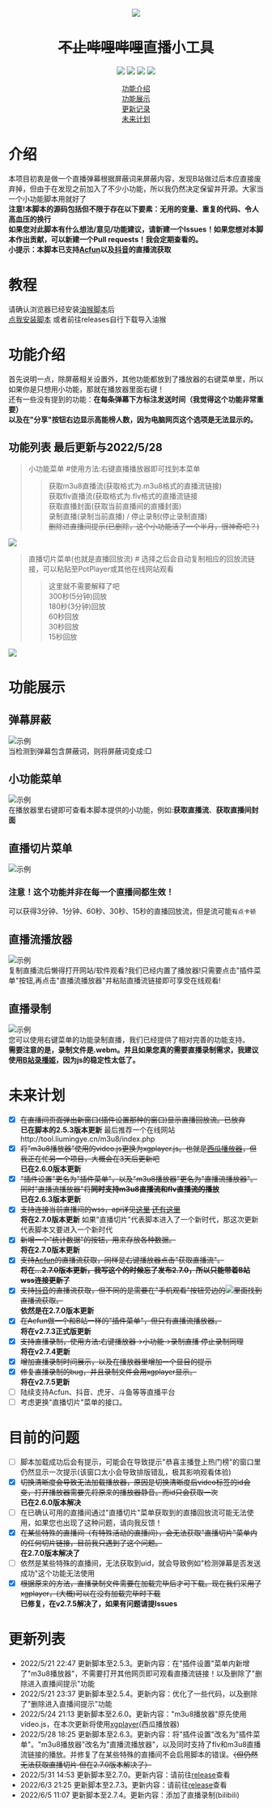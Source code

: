 <p style="font-size:12px" align="center"><img src="https://i1.hdslb.com/bfs/live/83f48bf72165be6ed8d59ac249aec58e48360575.png" /></p>
<h1 align="center" dir="auto"><del>不止哔哩哔哩</del>直播小工具</h1>
<p align="center" dir="auto">
  <a><img src="https://img.shields.io/github/stars/isma123HH/bilibili_live-assistant.svg"></img></a> 
  <img src="https://img.shields.io/github/forks/isma123HH/bilibili_live-assistant.svg"></img> 
  <img src="https://img.shields.io/github/issues/isma123HH/bilibili_live-assistant.svg"></img> 
  <img src="https://img.shields.io/github/license/isma123HH/bilibili_live-assistant.svg"></img>
</p>
<p align="center" dir="auto">
  <a href="#功能介绍">功能介绍</a>
  <br>
  <a href="#功能展示">功能展示</a>
  <br>
  <a href="#更新列表">更新记录</a>
  <br>
  <a href="#未来计划">未来计划</a>
</p>

# 介绍
本项目初衷是做一个直播弹幕根据屏蔽词来屏蔽内容，发现B站做过后本应直接废弃掉，但由于在发现之前加入了不少小功能，所以我仍然决定保留并开源。大家当一个小功能脚本用就好了<br>
<b>注意!本脚本的源码包括但不限于存在以下要素：无用的变量、重复的代码、令人高血压的换行</b><br>
<b>如果您对此脚本有什么想法/意见/功能建议，请新建一个Issues！如果您想对本脚本作出贡献，可以新建一个Pull requests！我会定期查看的。</b><br>
<b>小提示：本脚本已支持<a href=https://live.acfun.cn/>Acfun</a>以及<a href=https://live.douyin.com/>抖音</a>的直播流获取</b>
# 教程
请确认浏览器已经安装<a href="https://www.tampermonkey.net/">油猴脚本</a>后<br>
<a href="https://github.com/isma123HH/bilibili_live-assistant/raw/main/build/bili_live_assistant.user.js">点我安装脚本</a> 或者前往releases自行下载导入油猴
# 功能介绍
首先说明一点，除屏蔽相关设置外，其他功能都放到了播放器的右键菜单里，所以如果你是只想用小功能，那就在播放器里面右键！<br>
还有一些没有提到的功能：<b>在每条弹幕下方标注发送时间（我觉得这个功能非常重要）</b><br>
<b>以及在"分享"按钮右边显示高能榜人数，因为电脑网页这个选项是无法显示的。</b>
<br>
## 功能列表 最后更新与2022/5/28
>小功能菜单 #使用方法:右键直播播放器即可找到本菜单
>>获取m3u8直播流(获取格式为.m3u8格式的直播流链接)<br>
>>获取flv直播流(获取格式为.flv格式的直播流链接<br>
>>获取直播封面(获取当前直播间的直播封面)<br>
>>录制直播(录制当前直播) / 停止录制(停止录制直播)<br>
>><del>删除进直播间提示(已删除，这个小功能活了一个半月，很神奇吧？)</del><br>
<img src="assets/QQ截图20220528182944.png" />

>直播切片菜单(也就是直播回放流) # 选择之后会自动复制相应的回放流链接，可以粘贴至PotPlayer或其他在线网站观看
>>这里就不需要解释了吧<br>
>>300秒(5分钟)回放<br>
>>180秒(3分钟)回放<br>
>>60秒回放<br>
>>30秒回放<br>
>>15秒回放<br>
<img src="assets/QQ截图20220518233312.png" />

# 功能展示
## 弹幕屏蔽
<img src="assets/Desktop 2022.05.18 - 21.41.02.05.gif" alt="示例" /><br>
当检测到弹幕包含屏蔽词，则将屏蔽词变成:□
## 小功能菜单
<img src="assets/Desktop 2022.05.18 - 21.41.02.05_1.gif" alt="示例" /><br>
在播放器里右键即可查看本脚本提供的小功能，例如:<b>获取直播流</b>、<b>获取直播间封面</b>
<br>
## 直播切片菜单
<img src="assets/Desktop 2022.05.18 - 21.41.02.05_2.gif" alt="示例" /><br>
### 注意！这个功能并非在每一个直播间都生效！
可以获得3分钟、1分钟、60秒、30秒、15秒的直播回放流，但是流可能`有点卡顿`
## 直播流播放器
<img src="assets/live_player_show.gif" alt="示例" /><br>
复制直播流后懒得打开网站/软件观看?我们已经内置了播放器!只需要点击"插件菜单"按钮,再点击"直播流播放器"并粘贴直播流链接即可享受在线观看!<br>
## 直播录制
<img src="assets/live_rec_show.gif" alt="示例" /><br>
您可以使用右键菜单的功能录制直播，我们已经提供了相对完善的功能支持。<br><b>需要注意的是，录制文件是.webm。并且如果您真的需要直播录制需求，我建议使用<a href=https://rec.danmuji.org/>B站录播姬</a>，因为js的稳定性太低了。</b>

# 未来计划
- [x] <del>在直播间页面弹出新窗口(插件设置那种的窗口)显示直播回放流。已放弃</del><br><b>已在脚本的2.5.3版本更新</b> 最后推荐一个在线网站http://tool.liumingye.cn/m3u8/index.php
- [x] <del>将"m3u8播放器"使用的video.js更换为xgplayer.js。也就是<a href=https://v2.h5player.bytedance.com/>西瓜播放器</a>，但我正在忙另一个项目，大概会在3天后更新吧</del><br><b>已在2.6.0版本更新</b>
- [x] <del>"插件设置"更名为"插件菜单"，以及"m3u8播放器"更名为"直播流播放器"。同时"直播流播放器"将<b>同时支持m3u8直播流和flv直播流的播放</b></del><br><b>已在2.6.3版本更新</b>
- [x] <del>支持连接当前直播间的wss，api详见<a href=https://github.com/SocialSisterYi/bilibili-API-collect/blob/master/live/message_stream.md>这里</a> <a href=https://github.com/SocialSisterYi/bilibili-API-collect/issues/360>还有这里</a></del><br><b>将在2.7.0版本更新</b> 如果"直播切片"代表脚本进入了一个新时代，那这次更新代表脚本又要进入一个新时代
- [x] <del>新增一个"统计数据"的按钮，用来存放各种数据。</del> <br><b>将在2.7.0版本更新</b>
- [x] <del>支持<a href=https://live.acfun.cn/>Acfun</a>的直播流获取，同样是右键播放器点击"获取直播流"。<br><b>将在...2.7.0版本更新，我写这个的时候忘了发布2.7.0，所以只能带着B站wss连接更新了</b></del> 
- [x] <del>支持<a href=https://live.douyin.com/>抖音</a>的直播流获取，但不同的是需要在"手机观看"按钮旁边的<img src="assets/QQ截图20220530232439.png"/>里面找到直播流获取。</del><br><b>依然是在2.7.0版本更新</b>
- [x] <del>在Acfun做一个和B站一样的"插件菜单"，但只有直播流播放器。</del><br><b>将在v2.7.3正式版更新</b>
- [x] <del>支持直播录制，使用方法:右键播放器->小功能->录制直播 停止录制同理</del><br><b>将在v2.7.4更新</b>
- [x] <del>增加直播录制时间展示，以及在播放器里增加一个显目的提示</del><br><b></b>  
- [x] <del>修复直播录制的bug，并且录制文件会用xgplayer显示。</del><br><b>将在v2.7.5更新</b>
- [ ] 陆续支持Acfun、抖音、虎牙、斗鱼等等直播平台
- [ ] 考虑更换"直播切片"菜单的接口。

# 目前的问题
- [ ] 脚本加载成功后会有提示，可能会在导致提示"恭喜主播登上热门榜"的窗口里仍然显示一次提示(该窗口太小会导致排版错乱，极其影响观看体验)
- [x] <del>切换清晰度会导致无法加载播放器，原因是切换清晰度后video标签的id会变，打开播放器需要先将原来的播放器静音。而id只会获取一次</del><br><b>已在2.6.0版本解决</b>
- [ ] 在已确认可用的直播间通过"直播切片"菜单获取到的直播回放流可能无法使用，如果您也出现了这种问题，请向我反馈！
- [x] <del>在某些特殊的直播间（有特殊活动的直播间），会无法获取"直播切片"菜单内的任何切片链接，目前我只遇到了这个问题。</del><br><b>在2.7.0版本解决了</b>
- [ ] 依然是某些特殊的直播间，无法获取到uid，就会导致例如"检测弹幕是否发送成功"这个功能无法使用
- [x] <del>根据原来的方法，直播录制文件需要在加载完毕后才可下载。现在我们采用了xgplayer，(大概)可以在没有加载完毕时下载</del><br><b>已修复，在v2.7.5解决了，如果有问题请提Issues</b>

# 更新列表
<ul>
<li>2022/5/21 22:47 更新脚本至2.5.3。更新内容：在"插件设置"菜单内新增了"m3u8播放器"，不需要打开其他网页即可观看直播流链接！以及删除了"删除进入直播间提示"功能</li>
<li>2022/5/21 23:37 更新脚本至2.5.4。更新内容：优化了一些代码，以及删除了"删除进入直播间提示"功能</li>
<li>2022/5/24 21:13 更新脚本至2.6.0。更新内容："m3u8播放器"原先使用video.js，在本次更新将使用<a href=https://v2.h5player.bytedance.com/>xgplayer</a>(西瓜播放器)</li>
<li>2022/5/28 18:25 更新脚本至2.6.3。更新内容：将"插件设置"改名为"插件菜单"。"m3u8播放器"改名为"直播流播放器"，以及同时支持了flv和m3u8直播流链接的播放。并修复了在某些特殊的直播间不会启用脚本的错误。<del>（但仍然无法获取直播切片 但在2.7.0版本解决了）</del></li>
<li>2022/5/31 14:53 更新脚本至2.7.0。更新内容：请前往<a href=https://github.com/isma123HH/bilibili_live-assistant/releases>release</a>查看</li>
<li>2022/6/3 21:25 更新脚本至2.7.3。更新内容：请前往<a href=https://github.com/isma123HH/bilibili_live-assistant/releases>release</a>查看</li>
<li>2022/6/5 11:07 更新脚本至2.7.4。更新内容：添加了直播录制(bilibili)</li>
</ul>

